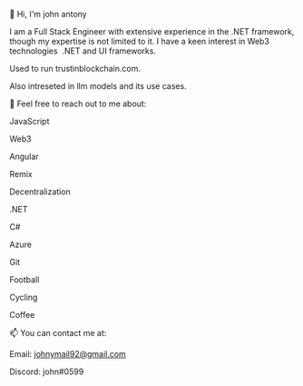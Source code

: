 👋 Hi, I'm john antony

I am a Full Stack Engineer with extensive experience in the .NET framework, though my expertise is not limited to it. I have a keen interest in Web3 technologies  .NET and UI frameworks.

Used to run trustinblockchain.com.

Also intreseted in llm models and its use cases.

💬 Feel free to reach out to me about:

JavaScript

Web3

Angular

Remix

Decentralization

.NET

C#

Azure

Git

Football

Cycling

Coffee

📫 You can contact me at:

Email: johnymail92@gmail.com

Discord: john#0599
